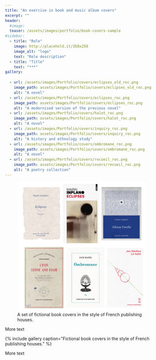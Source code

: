 ```yaml
---
title: "An exercise in book and music album covers"
excerpt: ""
header:
  #image:
  teaser: /assets/images/portfolio/book-covers-sample
#sidebar:
  - title: "Role"
    image: http://placehold.it/350x250
    image_alt: "logo"
    text: "Role description"
  - title: "Title"
    text: "***"
gallery:

  - url: /assets/images/Portfolio/covers/eclipses_old_roc.png
    image_path: assets/images/Portfolio/covers/eclipses_old_roc.png
    alt: "A novel"
  - url: /assets/images/Portfolio/covers/eclipses_roc.png
    image_path: assets/images/Portfolio/covers/eclipses_roc.png
    alt: "A modernised version of the previous novel"
  - url: /assets/images/Portfolio/covers/halot_roc.png
    image_path: assets/images/Portfolio/covers/halot_roc.png
    alt: "A novel"
  - url: /assets/images/Portfolio/covers/inquiry_roc.png
    image_path: assets/images/Portfolio/covers/inquiry_roc.png
    alt: "A history and ethnology study"
  - url: /assets/images/Portfolio/covers/ombromane_roc.png
    image_path: assets/images/Portfolio/covers/ombromane_roc.png
    alt: "A novel"
  - url: /assets/images/Portfolio/covers/recueil_roc.png
    image_path: assets/images/Portfolio/covers/recueil_roc.png
    alt: "A poetry collection"
---
```

<figure>
  <img src="/assets/images/Portfolio/covers/covers_roc.png" alt="A set of fictional book covers in the style of French publishing houses">
  <figcaption>A set of fictional book covers in the style of French publishing houses.</figcaption>
</figure>

More text

{% include gallery caption="Fictional book covers in the style of French publishing houses." %}

More text
